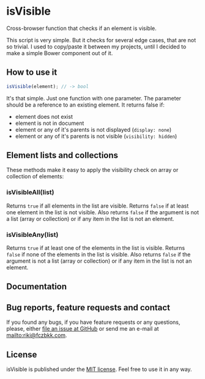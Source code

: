 # isVisible

Cross-browser function that checks if an element is visible.

This script is very simple. But it checks for several edge cases, that are not so trivial. I used to copy/paste it between my projects, until I decided to make a simple Bower component out of it.

## How to use it

```javascript
isVisible(element); // -> bool
```

It's that simple. Just one function with one parameter. The parameter should be a reference to an existing element. It returns false if:

-   element does not exist
-   element is not in document
-   element or any of it's parents is not displayed (`display: none`)
-   element or any of it's parents is not visible (`visibility: hidden`)

## Element lists and collections

These methods make it easy to apply the visibility check on array or collection of elements:

### isVisibleAll(list)

Returns `true` if all elements in the list are visible. Returns `false` if at least one element in the list is not visible. Also returns `false` if the argument is not a list (array or collection) or if any item in the list is not an element.

### isVisibleAny(list)

Returns `true` if at least one of the elements in the list is visible. Returns `false` if none of the elements in the list is visible. Also returns `false` if the argument is not a list (array or collection) or if any item in the list is not an element.

## Documentation

## Bug reports, feature requests and contact

If you found any bugs, if you have feature requests or any questions, please, either [file an issue at GitHub](https://github.com/fczbkk/isvisible/issues) or send me an e-mail at <mailto:riki@fczbkk.com>.

## License

isVisible is published under the [MIT license](https://github.com/fczbkk/isvisible/blob/master/LICENSE). Feel free to use it in any way.
